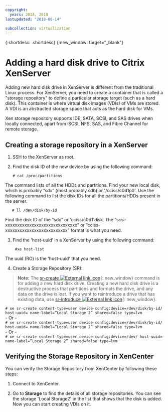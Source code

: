 ```yaml
---
copyright:
  years: 2014, 2018
lastupdated: "2018-08-14"

subcollection: virtualization
---
```


{:shortdesc: .shortdesc}
{:new_window: target="_blank"}

# Adding a hard disk drive to Citrix XenServer

Adding new hard disk drive in XenServer is different from the traditional Linux process. For XenServer, you need to create a container that is called a "storage repository" to define a particular storage target (such as a hard disk). This container is where virtual disk images (VDIs) of VMs are stored. A VDI is an abstracted storage space that acts as the hard disk for VMs.

Xen storage repository supports IDE, SATA, SCSI, and SAS drives when locally connected, apart from iSCSI, NFS, SAS, and Fibre Channel for remote storage.

## Creating a storage repository in a XenServer

1. SSH to the XenServer as root.

2. Find the disk ID of the new device by using the following command:

       # cat /proc/partitions

  The command lists of all the HDDs and partitions. Find your new local disk, which is probably “sdx” (most probably sdb) or '/cciss/c0d1p0'. Use the following command to list the disk IDs for all the partitions/HDDs present in the server.

       # ll /dev/disk/by-id

  Find the disk ID of the “sdx” or 'cciss/c0d1'disk. The “scsi-xxxxxxxxxxxxxxxxxxxxxxxxxxxxxx” or “cciss-xxxxxxxxxxxxxxxxxxxxxxxxxx” format is what you need.

3. Find the 'host-uuid' in a XenServer by using the following command:

        #xe host-list

  The uuid (RO) is the 'host-uuid' that you need.

4. Create a Storage Repository (SR):

  > **Note:** The [sr-create ![External link icon](../../icons/launch-glyph.svg "External link icon")](http://support.citrix.com/article/CTX121313){: new_window} command is for adding a new hard disk drive. Creating a new hard disk drive is a destructive process that partitions and formats the drive, and any data on the drive is lost. If you want to reintroduce a drive that has existing data, use [sr-introduce ![External link icon](../../icons/launch-glyph.svg "External link icon")](http://support.citrix.com/article/CTX121896){: new_window}.

  `# xe sr-create content-type=user device-config:device=/dev/disk/by-id/ host-uuid= name-label=”Local Storage 2” shared=false type=lvm`<br/>
  \- Or -<br/>
  `# xe sr-create content-type=user device-config:device=/dev/disk/by-id/ host-uuid= name-label=”Local Storage 2” shared=false type=lvm`<br/>
  \- Or -<br/>
  `# xe sr-create content-type=user device-config:device=/dev/ host-uuid= name-label=”Local Storage 2” shared=false type=lvm`

## Verifying the Storage Repository in XenCenter

You can verify the Storage Repository from XenCenter by following these steps:

1. Connect to XenCenter.

2. Go to **Storage** to find the details of all storage repositories. You can see the storage 'Local Storage2' in the list that shows that the disk is added. Now you can start creating VDIs on it.
